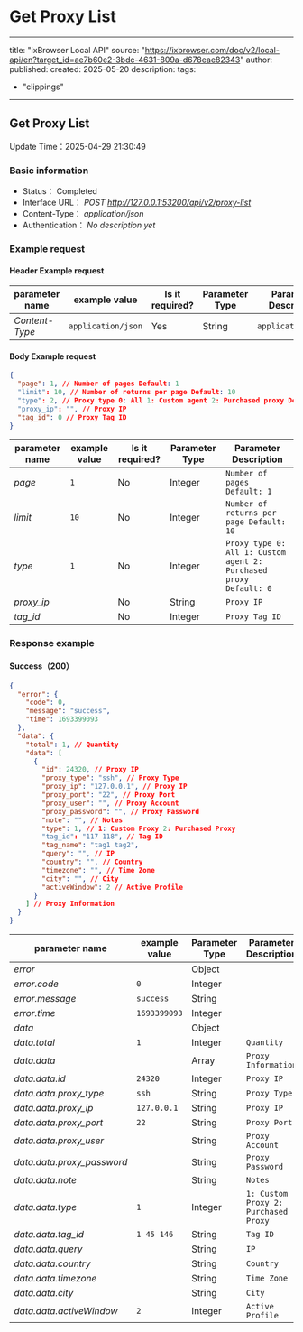 # Get Proxy List

---
title: "ixBrowser Local API"
source: "https://ixbrowser.com/doc/v2/local-api/en?target_id=ae7b60e2-3bdc-4631-809a-d678eae82343"
author:
published:
created: 2025-05-20
description:
tags:
  - "clippings"
---

## Get Proxy List

Update Time：2025-04-29 21:30:49

### Basic information

- Status： Completed
- Interface URL： *POST* *http://127.0.0.1:53200/api/v2/proxy-list*
- Content-Type： *application/json*
- Authentication： *No description yet*

### Example request

#### Header Example request

| parameter name | example value | Is it required? | Parameter Type | Parameter Description |
| --- | --- | --- | --- | --- |
| *Content-Type* | `application/json` | Yes | String | `application/json` |

#### Body Example request

```json
{
  "page": 1, // Number of pages Default: 1
  "limit": 10, // Number of returns per page Default: 10
  "type": 2, // Proxy type 0: All 1: Custom agent 2: Purchased proxy Default: 0
  "proxy_ip": "", // Proxy IP
  "tag_id": 0 // Proxy Tag ID
}
```

| parameter name | example value | Is it required? | Parameter Type | Parameter Description |
| --- | --- | --- | --- | --- |
| *page* | `1` | No | Integer | `Number of pages Default: 1` |
| *limit* | `10` | No | Integer | `Number of returns per page Default: 10` |
| *type* | `1` | No | Integer | `Proxy type 0: All 1: Custom agent 2: Purchased proxy Default: 0` |
| *proxy\_ip* |  | No | String | `Proxy IP` |
| *tag\_id* |  | No | Integer | `Proxy Tag ID` |

### Response example

#### Success（200）

```json
{
  "error": {
    "code": 0,
    "message": "success",
    "time": 1693399093
  },
  "data": {
    "total": 1, // Quantity
    "data": [
      {
        "id": 24320, // Proxy IP
        "proxy_type": "ssh", // Proxy Type
        "proxy_ip": "127.0.0.1", // Proxy IP
        "proxy_port": "22", // Proxy Port
        "proxy_user": "", // Proxy Account
        "proxy_password": "", // Proxy Password
        "note": "", // Notes
        "type": 1, // 1: Custom Proxy 2: Purchased Proxy
        "tag_id": "117 118", // Tag ID
        "tag_name": "tag1 tag2",
        "query": "", // IP
        "country": "", // Country
        "timezone": "", // Time Zone
        "city": "", // City
        "activeWindow": 2 // Active Profile
      }
    ] // Proxy Information
  }
}
```

| parameter name | example value | Parameter Type | Parameter Description |
| --- | --- | --- | --- |
| *error* |  | Object |  |
| *error.code* | `0` | Integer |  |
| *error.message* | `success` | String |  |
| *error.time* | `1693399093` | Integer |  |
| *data* |  | Object |  |
| *data.total* | `1` | Integer | `Quantity` |
| *data.data* |  | Array | `Proxy Information` |
| *data.data.id* | `24320` | Integer | `Proxy IP` |
| *data.data.proxy\_type* | `ssh` | String | `Proxy Type` |
| *data.data.proxy\_ip* | `127.0.0.1` | String | `Proxy IP` |
| *data.data.proxy\_port* | `22` | String | `Proxy Port` |
| *data.data.proxy\_user* |  | String | `Proxy Account` |
| *data.data.proxy\_password* |  | String | `Proxy Password` |
| *data.data.note* |  | String | `Notes` |
| *data.data.type* | `1` | Integer | `1: Custom Proxy 2: Purchased Proxy` |
| *data.data.tag\_id* | `1 45 146` | String | `Tag ID` |
| *data.data.query* |  | String | `IP` |
| *data.data.country* |  | String | `Country` |
| *data.data.timezone* |  | String | `Time Zone` |
| *data.data.city* |  | String | `City` |
| *data.data.activeWindow* | `2` | Integer | `Active Profile` |
